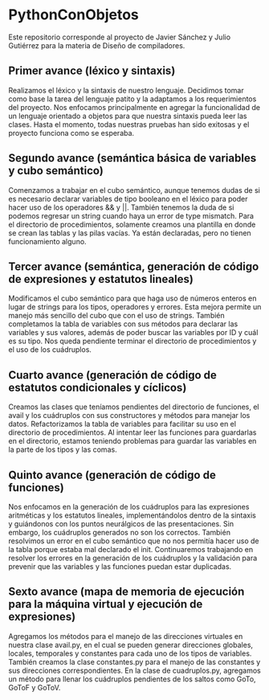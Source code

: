 # PythonConObjetos
Este repositorio corresponde al proyecto de Javier Sánchez y Julio Gutiérrez para la materia de Diseño de compiladores.

## Primer avance (léxico y sintaxis)
Realizamos el léxico y la sintaxis de nuestro lenguaje. Decidimos tomar como base la tarea del lenguaje patito y la adaptamos a los requerimientos del proyecto. Nos enfocamos principalmente en agregar la funcionalidad de un lenguaje orientado a objetos para que nuestra sintaxis pueda leer las clases. Hasta el momento, todas nuestras pruebas han sido exitosas y el proyecto funciona como se esperaba.

## Segundo avance (semántica básica de variables y cubo semántico)
Comenzamos a trabajar en el cubo semántico, aunque tenemos dudas de si es necesario declarar variables de tipo booleano en el léxico para poder hacer uso de los operadores && y ||. También tenemos la duda de si podemos regresar un string cuando haya un error de type mismatch. Para el directorio de procedimientos, solamente creamos una plantilla en donde se crean las tablas y las pilas vacías. Ya están declaradas, pero no tienen funcionamiento alguno.

## Tercer avance (semántica, generación de código de expresiones y estatutos lineales)
Modificamos el cubo semántico para que haga uso de números enteros en lugar de strings para los tipos, operadores y errores. Esta mejora permite un manejo más sencillo del cubo que con el uso de strings. También completamos la tabla de variables con sus métodos para declarar las variables y sus valores, además de poder buscar las variables por ID y cuál es su tipo. Nos queda pendiente terminar el directorio de procedimientos y el uso de los cuádruplos.

## Cuarto avance (generación de código de estatutos condicionales y cíclicos)
Creamos las clases que teníamos pendientes del directorio de funciones, el avail y los cuádruplos con sus constructores y métodos para manejar los datos. Refactorizamos la tabla de variables para facilitar su uso en el directorio de procedimientos. Al intentar leer las funciones para guardarlas en el directorio, estamos teniendo problemas para guardar las variables en la parte de los tipos y las comas.

## Quinto avance (generación de código de funciones)
Nos enfocamos en la generación de los cuádruplos para las expresiones aritméticas y los estatutos lineales, implementándolos dentro de la sintaxis y guiándonos con los puntos neurálgicos de las presentaciones. Sin embargo, los cuádruplos generados no son los correctos. También resolvimos un error en el cubo semántico que no nos permitía hacer uso de la tabla porque estaba mal declarado el init. Continuaremos trabajando en resolver los errores en la generación de los cuádruplos y la validación para prevenir que las variables y las funciones puedan estar duplicadas.

## Sexto avance (mapa de memoria de ejecución para la máquina virtual y ejecución de expresiones)
Agregamos los métodos para el manejo de las direcciones virtuales en nuestra clase avail.py, en el cual se pueden generar direcciones globales, locales, temporales y constantes para cada uno de los tipos de variables. También creamos la clase constantes.py para el manejo de las constantes y sus direcciones correspondientes. En la clase de cuadruplos.py, agregamos un método para llenar los cuádruplos pendientes de los saltos como GoTo, GoToF y GoToV.